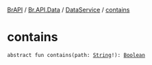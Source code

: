 [BrAPI](../../index.md) / [Br.API.Data](../index.md) / [DataService](index.md) / [contains](./contains.md)

# contains

`abstract fun contains(path: `[`String`](https://kotlinlang.org/api/latest/jvm/stdlib/kotlin/-string/index.html)`!): `[`Boolean`](https://kotlinlang.org/api/latest/jvm/stdlib/kotlin/-boolean/index.html)